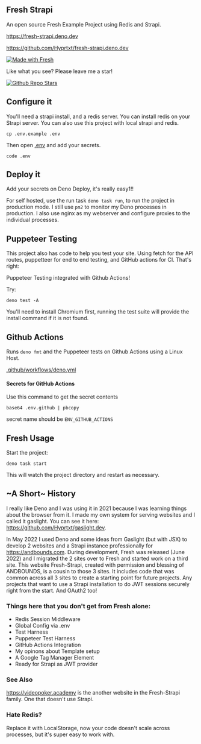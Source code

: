 ## Fresh Strapi

An open source Fresh Example Project using Redis and Strapi.

https://fresh-strapi.deno.dev

https://github.com/Hyprtxt/fresh-strapi.deno.dev

[![Made with Fresh](https://fresh-strapi.deno.dev/fresh-badge.svg)](https://fresh.deno.dev)

Like what you see? Please leave me a star!

[![Github Repo Stars](https://img.shields.io/github/stars/Hyprtxt/fresh-strapi.deno.dev?style=social)](https://github.com/Hyprtxt/fresh-strapi.deno.dev)

## Configure it

You'll need a strapi install, and a redis server. You can install redis on your
Strapi server. You can also use this project with local strapi and redis.

```
cp .env.example .env
```

Then open [.env](./.env.example) and add your secrets.

```
code .env
```

## Deploy it

Add your secrets on Deno Deploy, it's really easy1!!

For self hosted, use the run task `deno task run`, to run the project in
production mode. I still use `pm2` to monitor my Deno processes in production. I
also use nginx as my webserver and configure proxies to the individual
processes.

## Puppeteer Testing

This project also has code to help you test your site. Using fetch for the API
routes, puppetteer for end to end testing, and GitHub actions for CI. That's
right:

Puppeteer Testing integrated with Github Actions!

Try:

```
deno test -A
```

You'll need to install Chromium first, running the test suite will provide the
install command if it is not found.

## Github Actions

Runs `deno fmt` and the Puppeteer tests on Github Actions using a Linux Host.

[.github/workflows/deno.yml](.github/workflows/deno.yml)

#### Secrets for GitHub Actions

Use this command to get the secret contents

```
base64 .env.github | pbcopy
```

secret name should be `ENV_GITHUB_ACTIONS`

## Fresh Usage

Start the project:

```
deno task start
```

This will watch the project directory and restart as necessary.

## ~A Short~ History

I really like Deno and I was using it in 2021 because I was learning things
about the browser from it. I made my own system for serving websites and I
called it gaslight. You can see it here:
https://github.com/Hyprtxt/gaslight.dev.

In May 2022 I used Deno and some ideas from Gaslight (but with JSX) to develop 2
websites and a Strapi instance professionally for https://andbounds.com. During
development, Fresh was released (June 2022) and I migrated the 2 sites over to
Fresh and started work on a third site. This website Fresh-Strapi, created with
permission and blessing of ANDBOUNDS, is a cousin to those 3 sites. It includes
code that was common across all 3 sites to create a starting point for future
projects. Any projects that want to use a Strapi installation to do JWT sessions
securely right from the start. And OAuth2 too!

### Things here that you don't get from Fresh alone:

- Redis Session Middleware
- Global Config via .env
- Test Harness
- Puppeteer Test Harness
- GitHub Actions Integration
- My opinons about Template setup
- A Google Tag Manager Element
- Ready for Strapi as JWT provider

### See Also

https://videopoker.academy is the another website in the Fresh-Strapi family.
One that doesn't use Strapi.

### Hate Redis?

Replace it with LocalStorage, now your code doesn't scale across processes, but
it's super easy to work with.
